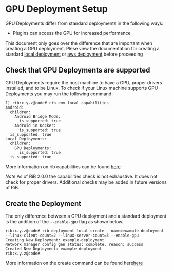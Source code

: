 # GPU Deployment Setup

GPU Deployments differ from standard deployments in the following ways:
- Plugins can access the GPU for increased performance

This document only goes over the difference that are important when creating a GPU deployment. Plese view the documentation for creating a stardard [local deployment](./local-deployments.md) or [aws deployment](./aws-deployments.md) before proceeding

## Check that GPU Deployments are supported

GPU Deployments require the host machine to have a GPU, proper drivers installed, and to be Linux. To check if your Linux machine supports GPU Deployments you may run the following command:

```
1) rib:x.y.z@code# rib env local capabilities
Android:
  children:
    Android Bridge Mode:
      is_supported: true
    Android in Docker:
      is_supported: true
  is_supported: true
Local Deployments:
  children:
    GPU Deployments:
      is_supported: true
  is_supported: true

```

More information on rib capabilities can be found [here](../../reference/env/local/capabilities.md)

*Note* As of RiB 2.0.0 the capabilities check is not exhaustive. It does not check for proper drivers. Additional checks may be added in future versions of RiB.

## Create the Deployment

The only difference between a GPU deployment and a standard deployment is the addition of the `--enable-gpu` flag as shown below. 

```
rib:x.y.z@code# rib deployment local create --name=example-deployment --linux-client-count=2 --linux-server-count=3 --enable-gpu
Creating New Deployment: example-deployment
Network manager config gen status: complete, reason: success
Created New Deployment: example-deployment
rib:x.y.z@code#
```

More information on the create command can be found here[here](../../reference/deployment/local/create)